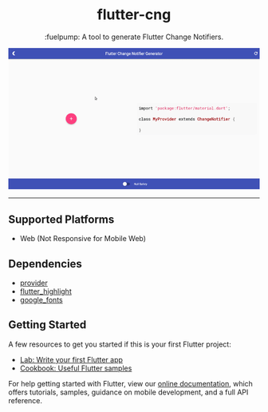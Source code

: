 <h1 align="center">flutter-cng</h1>

<p align="center">:fuelpump: A tool to generate Flutter Change Notifiers.</p>

<p align="center"><img src="web-demo.gif"></p>

---

## Supported Platforms
- Web (Not Responsive for Mobile Web)

## Dependencies

- [provider](https://pub.dev/packages/provider)
- [flutter_highlight](https://pub.dev/packages/flutter_highlight)
- [google_fonts](https://pub.dev/packages/google_fonts)

## Getting Started

A few resources to get you started if this is your first Flutter project:

- [Lab: Write your first Flutter app](https://flutter.dev/docs/get-started/codelab)
- [Cookbook: Useful Flutter samples](https://flutter.dev/docs/cookbook)

For help getting started with Flutter, view our
[online documentation](https://flutter.dev/docs), which offers tutorials,
samples, guidance on mobile development, and a full API reference.
